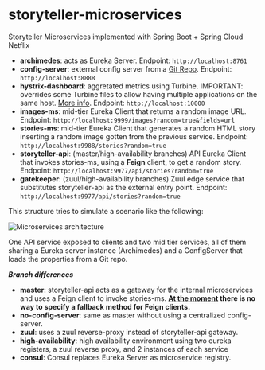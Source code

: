 # storyteller-microservices

Storyteller Microservices implemented with Spring Boot + Spring Cloud Netflix

* **archimedes**: acts as Eureka Server. Endpoint: `http://localhost:8761`
* **config-server**: external config server from a [Git Repo](https://github.com/codependent/storyteller-microservices-config). Endpoint: `http://localhost:8888`
* **hystrix-dashboard**: aggretated metrics using Turbine. IMPORTANT: overrides some Turbine files to allow having multiple applications on the same host. [More info](https://github.com/Netflix/Turbine/pull/105). Endpoint: `http://localhost:10000`
* **images-ms**: mid-tier Eureka Client that returns a random image URL. Endpoint: `http://localhost:9999/images?random=true&fields=url`
* **stories-ms**: mid-tier Eureka Client that generates a random HTML story inserting a random image gotten from the previous service. Endpoint: `http://localhost:9988/stories?random=true`
* **storyteller-api**: (master/high-availability branches) API Eureka Client that invokes stories-ms, using a **Feign** client, to get a random story. Endpoint: `http://localhost:9977/api/stories?random=true`
* **gatekeeper**: (zuul/high-availability branches) Zuul edge service that substitutes storyteller-api as the external entry point. Endpoint: `http://localhost:9977/api/stories?random=true`

This structure tries to simulate a scenario like the following:

![Microservices architecture](https://raw.githubusercontent.com/codependent/storyteller-microservices/master/diagram.png)

One API service exposed to clients and two mid tier services, all of them sharing a Eureka server instance (Archimedes) and a ConfigServer that loads the properties from a Git repo.

***Branch differences***

* **master**: storyteller-api acts as a gateway for the internal microservices and uses a Feign client to invoke stories-ms. **[At the moment](https://github.com/Netflix/feign/issues/298) there is no way to specify a fallback method for Feign clients.**
* **no-config-server**: same as master without using a centralized config-server.
* **zuul**: uses a zuul reverse-proxy instead of storyteller-api gateway.
* **high-availability**: high availability environment using two eureka registers, a zuul reverse proxy, and 2 instances of each service
* **consul**: Consul replaces Eureka Server as microservice registry.
